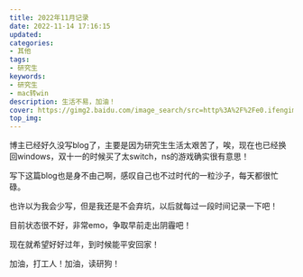 ```yaml
---
title: 2022年11月记录
date: 2022-11-14 17:16:15
updated:
categories: 
- 其他
tags: 
- 研究生
keywords:
- 研究生
- mac转win
description: 生活不易，加油！
cover: https://gimg2.baidu.com/image_search/src=http%3A%2F%2Fe0.ifengimg.com%2F04%2F2019%2F0712%2F7BBE0D4C69D69A5A04E0FEDCF9DC3BC4F7DB327B_size16_w500_h334.jpeg&refer=http%3A%2F%2Fe0.ifengimg.com&app=2002&size=f9999,10000&q=a80&n=0&g=0n&fmt=auto?sec=1671009797&t=4e44c6117daa40800f8334bc1a5ad7b2
top_img: 
---
```


博主已经好久没写blog了，主要是因为研究生生活太艰苦了，唉，现在也已经换回windows，双十一的时候买了太switch，ns的游戏确实很有意思！

写下这篇blog也是身不由己啊，感叹自己也不过时代的一粒沙子，每天都很忙碌。

也许以为我会少写，但是我还是不会弃坑，以后就每过一段时间记录一下吧！

目前状态很不好，非常emo，争取早前走出阴霾吧！

现在就希望好好过年，到时候能平安回家！

加油，打工人！加油，读研狗！
